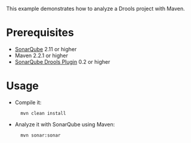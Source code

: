 This example demonstrates how to analyze a Drools project with Maven.

Prerequisites
=============
* [SonarQube](http://www.sonarsource.org/downloads/) 2.11 or higher
* Maven 2.2.1 or higher
* [SonarQube Drools Plugin](http://docs.codehaus.org/display/SONAR/Drools+Plugin) 0.2 or higher

Usage
=====
* Compile it:

        mvn clean install
		
		
* Analyze it with SonarQube using Maven:

        mvn sonar:sonar
